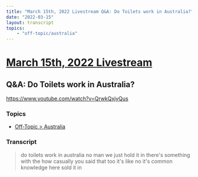 ```yaml
---
title: "March 15th, 2022 Livestream Q&A: Do Toilets work in Australia?"
date: "2022-03-15"
layout: transcript
topics:
    - "off-topic/australia"
---
```

# [March 15th, 2022 Livestream](../2022-03-15.md)
## Q&A: Do Toilets work in Australia?
https://www.youtube.com/watch?v=QrwkQxjyQus

### Topics
* [Off-Topic > Australia](../topics/off-topic/australia.md)

### Transcript

> do toilets work in australia no man we just hold it in there's something with the how casually you said that too it's like no it's common knowledge here sold it in
